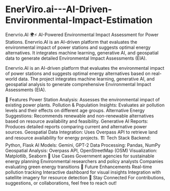 # EnerViro.ai---AI-Driven-Environmental-Impact-Estimation

Enervrio.AI 🌍⚡
AI-Powered Environmental Impact Assessment for Power Stations. Enervrio.AI is an AI-driven platform that evaluates the environmental impact of power stations and suggests optimal energy alternatives. It integrates machine learning, generative AI, and geospatial data to generate detailed Environmental Impact Assessments (EIA).

Enervrio.AI is an AI-driven platform that evaluates the environmental impact of power stations and suggests optimal energy alternatives based on real-world data. The project integrates machine learning, generative AI, and geospatial analysis to generate comprehensive Environmental Impact Assessments (EIA).

🚀 Features
Power Station Analysis: Assesses the environmental impact of existing power plants.
Pollution & Population Insights: Evaluates air pollution levels and their effects on different age groups.
Alternative Energy Suggestions: Recommends renewable and non-renewable alternatives based on resource availability and feasibility.
Generative AI Reports: Produces detailed reports comparing current and alternative power sources.
Geospatial Data Integration: Uses Overpass API to retrieve land and resource availability for energy projects.
🏗 Tech Stack
Backend: Python, Flask
AI Models: Gemini, GPT-2
Data Processing: Pandas, NumPy
Geospatial Analysis: Overpass API, OpenStreetMap (OSM)
Visualization: Matplotlib, Seaborn
📌 Use Cases
Government agencies for sustainable energy planning
Environmental researchers and policy analysts
Companies evaluating green energy transitions
📝 Future Enhancements
Real-time pollution tracking
Interactive dashboard for visual insights
Integration with satellite imagery for resource detection
🔗 Stay Connected
For contributions, suggestions, or collaborations, feel free to reach out!
